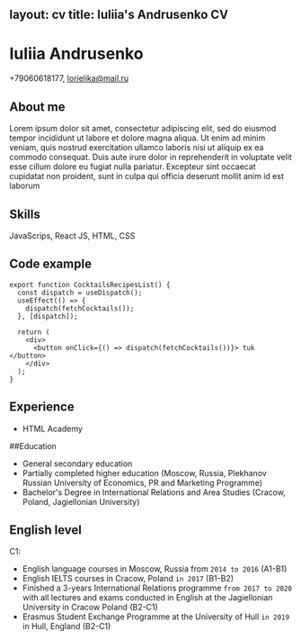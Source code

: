 layout: cv
title: Iuliia's Andrusenko CV
---
# Iuliia Andrusenko
+79060618177, lorielika@mail.ru

## About me
Lorem ipsum dolor sit amet, consectetur adipiscing elit, sed do eiusmod tempor incididunt ut labore et dolore magna aliqua. Ut enim ad minim veniam, quis nostrud exercitation ullamco laboris nisi ut aliquip ex ea commodo consequat. Duis aute irure dolor in reprehenderit in voluptate velit esse cillum dolore eu fugiat nulla pariatur. Excepteur sint occaecat cupidatat non proident, sunt in culpa qui officia deserunt mollit anim id est laborum

## Skills
JavaScrips, React JS, HTML, CSS

## Code example
```
export function CocktailsRecipesList() {
  const dispatch = useDispatch();
  useEffect(() => {
    dispatch(fetchCocktails());
  }, [dispatch]);

  return (
    <div>
      <button onClick={() => dispatch(fetchCocktails())}> tuk </button>
    </div>
  );
}
```

## Experience
- HTML Academy

##Education
- General secondary education
- Partially completed higher education (Moscow, Russia, Plekhanov Russian University of Economics, PR and Marketing Programme)
- Bachelor's Degree in International Relations and Area Studies (Cracow, Poland, Jagiellonian University)

## English level
C1:
- English language courses in Moscow, Russia from `2014 to 2016` (A1-B1)
- English IELTS courses in Cracow, Poland `in 2017` (B1-B2)
- Finished a 3-years International Relations programme `from 2017 to 2020` with all lectures and exams conducted in English at the Jagiellonian University in Cracow Poland (B2-C1)
- Erasmus Student Exchange Programme at the University of Hull `in 2019` in Hull, England (B2-C1)
